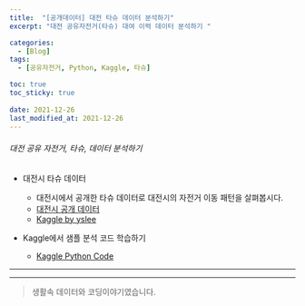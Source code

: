```yaml
---
title:  "[공개데이터] 대전 타슈 데이터 분석하기"
excerpt: "대전 공유자전거(타슈) 대여 이력 데이터 분석하기 "

categories:
  - [Blog]
tags:
  - [공유자전거, Python, Kaggle, 타슈]

toc: true
toc_sticky: true
 
date: 2021-12-26
last_modified_at: 2021-12-26
---
```


###### 대전 공유 자전거, 타슈, 데이터 분석하기

* 대전시 타슈 데이터
  - 대전시에서 공개한 타슈 데이터로 대전시의 자전거 이동 패턴을 살펴봅시다.
  - [대전시 공개 데이터](https://www.djsiseol.or.kr/portal/sub050201.asp)
  - [Kaggle by yslee](https://www.kaggle.com/youngseok/tashu-taejon-shared-bike-data)

* Kaggle에서 샘플 분석 코드 학습하기
  - [Kaggle Python Code](https://www.kaggle.com/youngseok/notebooke51535b60e)

<hr>

* * *

> 생활속 데이터와 코딩이야기였습니다. 